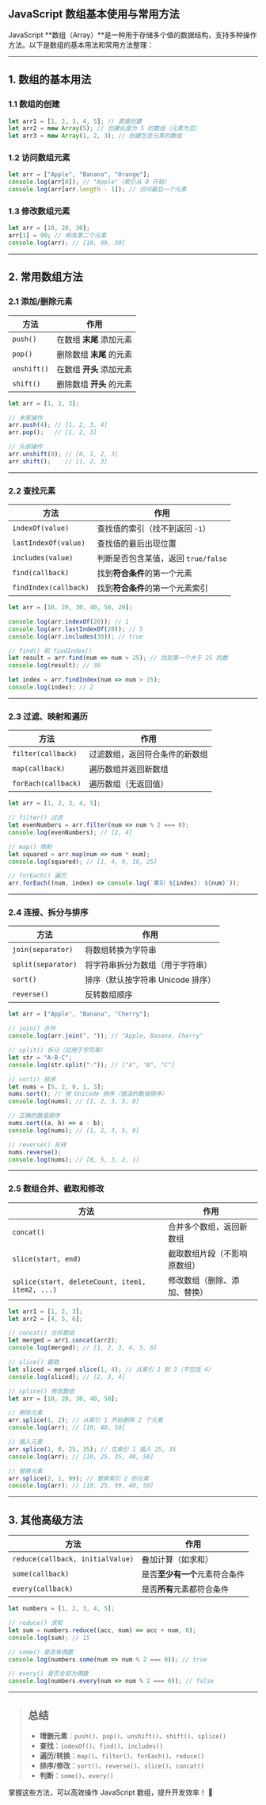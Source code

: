 ## **JavaScript 数组基本使用与常用方法**

JavaScript **数组（Array）**是一种用于存储多个值的数据结构，支持多种操作方法。以下是数组的基本用法和常用方法整理：

---

## **1. 数组的基本用法**
### **1.1 数组的创建**
```js
let arr1 = [1, 2, 3, 4, 5]; // 直接创建
let arr2 = new Array(5); // 创建长度为 5 的数组（元素为空）
let arr3 = new Array(1, 2, 3); // 创建包含元素的数组
```

### **1.2 访问数组元素**
```js
let arr = ["Apple", "Banana", "Orange"];
console.log(arr[0]); // "Apple"（索引从 0 开始）
console.log(arr[arr.length - 1]); // 访问最后一个元素
```

### **1.3 修改数组元素**
```js
let arr = [10, 20, 30];
arr[1] = 99; // 修改第二个元素
console.log(arr); // [10, 99, 30]
```

---

## **2. 常用数组方法**
### **2.1 添加/删除元素**
| 方法 | 作用 |
|------|------|
| `push()` | 在数组 **末尾** 添加元素 |
| `pop()` | 删除数组 **末尾** 的元素 |
| `unshift()` | 在数组 **开头** 添加元素 |
| `shift()` | 删除数组 **开头** 的元素 |

```js
let arr = [1, 2, 3];

// 末尾操作
arr.push(4); // [1, 2, 3, 4]
arr.pop();   // [1, 2, 3]

// 头部操作
arr.unshift(0); // [0, 1, 2, 3]
arr.shift();    // [1, 2, 3]
```

---

### **2.2 查找元素**
| 方法 | 作用 |
|------|------|
| `indexOf(value)` | 查找值的索引（找不到返回 `-1`） |
| `lastIndexOf(value)` | 查找值的最后出现位置 |
| `includes(value)` | 判断是否包含某值，返回 `true/false` |
| `find(callback)` | 找到**符合条件**的第一个元素 |
| `findIndex(callback)` | 找到**符合条件**的第一个元素索引 |

```js
let arr = [10, 20, 30, 40, 50, 20];

console.log(arr.indexOf(20)); // 1
console.log(arr.lastIndexOf(20)); // 5
console.log(arr.includes(30)); // true

// find() 和 findIndex()
let result = arr.find(num => num > 25); // 找到第一个大于 25 的数
console.log(result); // 30

let index = arr.findIndex(num => num > 25);
console.log(index); // 2
```

---

### **2.3 过滤、映射和遍历**
| 方法 | 作用 |
|------|------|
| `filter(callback)` | 过滤数组，返回符合条件的新数组 |
| `map(callback)` | 遍历数组并返回新数组 |
| `forEach(callback)` | 遍历数组（无返回值） |

```js
let arr = [1, 2, 3, 4, 5];

// filter() 过滤
let evenNumbers = arr.filter(num => num % 2 === 0);
console.log(evenNumbers); // [2, 4]

// map() 映射
let squared = arr.map(num => num * num);
console.log(squared); // [1, 4, 9, 16, 25]

// forEach() 遍历
arr.forEach((num, index) => console.log(`索引 ${index}: ${num}`));
```

---

### **2.4 连接、拆分与排序**
| 方法 | 作用 |
|------|------|
| `join(separator)` | 将数组转换为字符串 |
| `split(separator)` | 将字符串拆分为数组（用于字符串） |
| `sort()` | 排序（默认按字符串 Unicode 排序） |
| `reverse()` | 反转数组顺序 |

```js
let arr = ["Apple", "Banana", "Cherry"];

// join() 合并
console.log(arr.join(", ")); // "Apple, Banana, Cherry"

// split() 拆分（应用于字符串）
let str = "A-B-C";
console.log(str.split("-")); // ["A", "B", "C"]

// sort() 排序
let nums = [5, 2, 8, 1, 3];
nums.sort(); // 按 Unicode 排序（错误的数值排序）
console.log(nums); // [1, 2, 3, 5, 8]

// 正确的数值排序
nums.sort((a, b) => a - b);
console.log(nums); // [1, 2, 3, 5, 8]

// reverse() 反转
nums.reverse();
console.log(nums); // [8, 5, 3, 2, 1]
```

---

### **2.5 数组合并、截取和修改**
| 方法 | 作用 |
|------|------|
| `concat()` | 合并多个数组，返回新数组 |
| `slice(start, end)` | 截取数组片段（不影响原数组） |
| `splice(start, deleteCount, item1, item2, ...)` | 修改数组（删除、添加、替换） |

```js
let arr1 = [1, 2, 3];
let arr2 = [4, 5, 6];

// concat() 合并数组
let merged = arr1.concat(arr2);
console.log(merged); // [1, 2, 3, 4, 5, 6]

// slice() 截取
let sliced = merged.slice(1, 4); // 从索引 1 到 3（不包括 4）
console.log(sliced); // [2, 3, 4]

// splice() 修改数组
let arr = [10, 20, 30, 40, 50];

// 删除元素
arr.splice(1, 2); // 从索引 1 开始删除 2 个元素
console.log(arr); // [10, 40, 50]

// 插入元素
arr.splice(1, 0, 25, 35); // 在索引 1 插入 25, 35
console.log(arr); // [10, 25, 35, 40, 50]

// 替换元素
arr.splice(2, 1, 99); // 替换索引 2 的元素
console.log(arr); // [10, 25, 99, 40, 50]
```

---

## **3. 其他高级方法**
| 方法 | 作用 |
|------|------|
| `reduce(callback, initialValue)` | 叠加计算（如求和） |
| `some(callback)` | 是否**至少有一个**元素符合条件 |
| `every(callback)` | 是否**所有**元素都符合条件 |

```js
let numbers = [1, 2, 3, 4, 5];

// reduce() 求和
let sum = numbers.reduce((acc, num) => acc + num, 0);
console.log(sum); // 15

// some() 是否有偶数
console.log(numbers.some(num => num % 2 === 0)); // true

// every() 是否全部为偶数
console.log(numbers.every(num => num % 2 === 0)); // false
```

---

> ## **总结**
> - **增删元素**：`push()`、`pop()`、`unshift()`、`shift()`、`splice()`
> - **查找**：`indexOf()`、`find()`、`includes()`
> - **遍历/转换**：`map()`、`filter()`、`forEach()`、`reduce()`
> - **排序/修改**：`sort()`、`reverse()`、`slice()`、`concat()`
> - **判断**：`some()`、`every()`

掌握这些方法，可以高效操作 JavaScript 数组，提升开发效率！ 🚀
